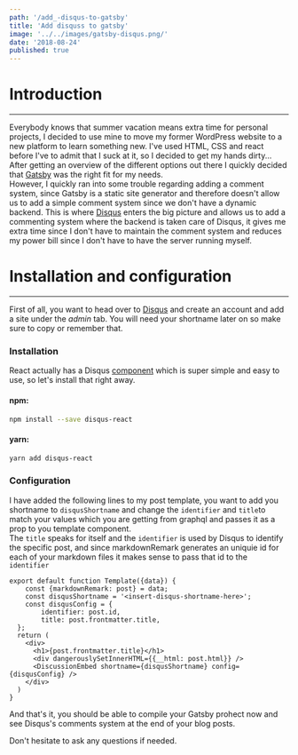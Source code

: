 ```yaml
---
path: '/add_-disqus-to-gatsby'
title: 'Add disquss to gatsby'
image: '../../images/gatsby-disqus.png/'
date: '2018-08-24'
published: true
---
```


# Introduction
-------------------------------------------------
Everybody knows that summer vacation means extra time for personal projects, I decided to use mine to move my former WordPress website to a new platform to learn something new.
I've used HTML, CSS and react before I've to admit that I suck at it, so I decided to get my hands dirty... After getting an overview of the different options out there I quickly decided that [Gatsby](https://www.gatsbyjs.org) was the right fit for my needs.  
However, I quickly ran into some trouble regarding adding a comment system, since Gatsby is a static site generator and therefore doesn't allow us to add a simple comment system since we don't have a dynamic backend. This is where [Disqus](https://disqus.com) enters the big picture and allows us to add a commenting system where the backend is taken care of Disqus, it gives me extra time since I don't have to maintain the comment system and reduces my power bill since I don't have to have the server running myself.  


# Installation and configuration
-------------------------------------------------
First of all, you want to head over to [Disqus](https://disqus.com) and create an account and add a site under the *admin* tab. You will need your shortname later on so make sure to copy or remember that.  


### Installation 

React actually has a Disqus [component](https://github.com/disqus/disqus-react) which is super simple and easy to use, so let's install that right away.

#### npm:
```bash
npm install --save disqus-react
```


#### yarn:
```bash
yarn add disqus-react
```

### Configuration

I have added the following lines to my post template, you want to add you shortname to `disqusShortname` and change the `identifier` and `title`to match your values which you are getting from graphql and passes it as a prop to you template component.  
The `title` speaks for itself and the `identifier` is used by Disqus to identify the specific post, and since markdownRemark generates an uniquie id for each of your markdown files it makes sense to pass that id to the `identifier` 
```jsx{3,4-6,12}
export default function Template({data}) {
    const {markdownRemark: post} = data;
    const disqusShortname = '<insert-disqus-shortname-here>';
    const disqusConfig = {
        identifier: post.id,
        title: post.frontmatter.title,
  };
  return (
    <div>
      <h1>{post.frontmatter.title}</h1>
      <div dangerouslySetInnerHTML={{__html: post.html}} />
      <DiscussionEmbed shortname={disqusShortname} config={disqusConfig} />
    </div>
  )
}
```

And that's it, you should be able to compile your Gatsby prohect now and see Disqus's comments system at the end of your blog posts. 
  
Don't hesitate to ask any questions if needed.
